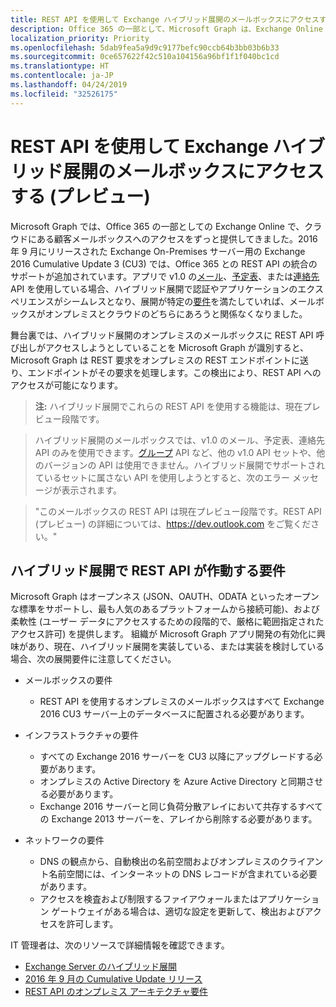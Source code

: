 ```yaml
---
title: REST API を使用して Exchange ハイブリッド展開のメールボックスにアクセスする (プレビュー)
description: Office 365 の一部として、Microsoft Graph は、Exchange Online のクラウドにある顧客メールボックスへのアクセスを常に提供してきました。
localization_priority: Priority
ms.openlocfilehash: 5dab9fea5a9d9c9177befc90ccb64b3bb03b6b33
ms.sourcegitcommit: 0ce657622f42c510a104156a96bf1f1f040bc1cd
ms.translationtype: HT
ms.contentlocale: ja-JP
ms.lasthandoff: 04/24/2019
ms.locfileid: "32526175"
---
```

# <a name="use-rest-apis-to-access-mailboxes-in-exchange-hybrid-deployments-preview"></a>REST API を使用して Exchange ハイブリッド展開のメールボックスにアクセスする (プレビュー)

Microsoft Graph では、Office 365 の一部としての Exchange Online で、クラウドにある顧客メールボックスへのアクセスをずっと提供してきました。2016 年 9 月にリリースされた Exchange On-Premises サーバー用の Exchange 2016 Cumulative Update 3 (CU3) では、Office 365 との REST API の統合のサポートが追加されています。アプリで v1.0 の[メール](/graph/api/resources/message?view=graph-rest-1.0)、[予定表](/graph/api/resources/calendar?view=graph-rest-1.0)、または[連絡先](/graph/api/resources/contact?view=graph-rest-1.0) API を使用している場合、ハイブリッド展開で認証やアプリケーションのエクスペリエンスがシームレスとなり、展開が特定の[要件](#requirements-for-the-rest-api-to-work-in-hybrid-deployments)を満たしていれば、メールボックスがオンプレミスとクラウドのどちらにあろうと関係なくなりました。 


舞台裏では、ハイブリッド展開のオンプレミスのメールボックスに REST API 呼び出しがアクセスしようとしていることを Microsoft Graph が識別すると、Microsoft Graph は REST 要求をオンプレミスの REST エンドポイントに送り、エンドポイントがその要求を処理します。この検出により、REST API へのアクセスが可能になります。

>**注:** ハイブリッド展開でこれらの REST API を使用する機能は、現在プレビュー段階です。

>ハイブリッド展開のメールボックスでは、v1.0 のメール、予定表、連絡先 API のみを使用できます。[グループ](/graph/api/resources/group?view=graph-rest-1.0) API など、他の v1.0 API セットや、他のバージョンの API は使用できません。ハイブリッド展開でサポートされているセットに属さない API を使用しようとすると、次のエラー メッセージが表示されます。

>"このメールボックスの REST API は現在プレビュー段階です。REST API (プレビュー) の詳細については、https://dev.outlook.com をご覧ください。"

## <a name="requirements-for-the-rest-api-to-work-in-hybrid-deployments"></a>ハイブリッド展開で REST API が作動する要件

Microsoft Graph はオープンネス (JSON、OAUTH、ODATA といったオープンな標準をサポートし、最も人気のあるプラットフォームから接続可能)、および柔軟性 (ユーザー データにアクセスするための段階的で、厳格に範囲指定されたアクセス許可) を提供します。 組織が Microsoft Graph アプリ開発の有効化に興味があり、現在、ハイブリッド展開を実装している、または実装を検討している場合、次の展開要件に注意してください。

- メールボックスの要件

  - REST API を使用するオンプレミスのメールボックスはすべて Exchange 2016 CU3 サーバー上のデータベースに配置される必要があります。 

- インフラストラクチャの要件

  - すべての Exchange 2016 サーバーを CU3 以降にアップグレードする必要があります。  
  - オンプレミスの Active Directory を Azure Active Directory と同期させる必要があります。
  - Exchange 2016 サーバーと同じ負荷分散アレイにおいて共存するすべての Exchange 2013 サーバーを、アレイから削除する必要があります。

- ネットワークの要件

  - DNS の観点から、自動検出の名前空間およびオンプレミスのクライアント名前空間には、インターネットの DNS レコードが含まれている必要があります。 
  - アクセスを検査および制限するファイアウォールまたはアプリケーション ゲートウェイがある場合は、適切な設定を更新して、検出およびアクセスを許可します。


IT 管理者は、次のリソースで詳細情報を確認できます。

- 
  [Exchange Server のハイブリッド展開](https://technet.microsoft.com/en-us/library/jj200581(v=exchg.150).aspx)
- [2016 年 9 月の Cumulative Update リリース](https://blogs.technet.microsoft.com/exchange/2016/09/20/released-september-2016-quarterly-exchange-updates/) 
- [REST API のオンプレミス アーキテクチャ要件](https://blogs.technet.microsoft.com/exchange/2016/09/26/on-premises-architectural-requirements-for-the-rest-api/)
